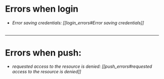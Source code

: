 # Errors when login
 - ###### Error saving credentials: [[login_errors#Error saving credentials]]
 
 ***

# Errors when push:
 - ###### requested access to the resource is denied: [[push_errors#requested access to the resource is denied]]